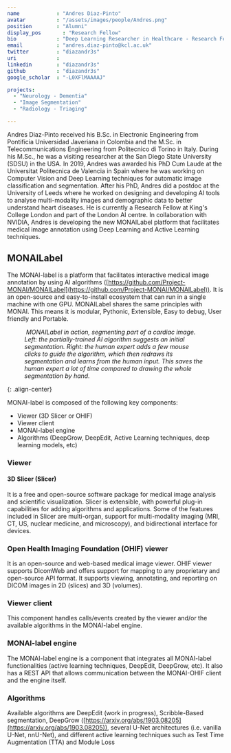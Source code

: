 ```yaml
---
name            : "Andres Diaz-Pinto"
avatar          : "/assets/images/people/Andres.png"
position        : "Alumni"
display_pos		  : "Research Fellow"
bio             : "Deep Learning Researcher in Healthcare - Research Fellow @ KCL"
email           : "andres.diaz-pinto@kcl.ac.uk"
twitter         : "diazandr3s"
uri             :
linkedin        : "diazandr3s"
github          : "diazandr3s"
google_scholar  : "-L0XFlMAAAAJ"

projects:
  - "Neurology - Dementia"
  - "Image Segmentation"
  - "Radiology - Triaging"

---
```


Andres Diaz-Pinto received his B.Sc. in Electronic Engineering from Pontificia Universidad Javeriana in Colombia and the M.Sc. in Telecommunications Engineering from Politecnico di Torino in Italy. During his M.Sc., he was a visiting researcher at the San Diego State University (SDSU) in the USA. In 2019, Andres was awarded his PhD Cum Laude at the Universitat Politecnica de Valencia in Spain where he was working on Computer Vision and Deep Learning techniques for automatic image classification and segmentation. After his PhD, Andres did a postdoc at the University of Leeds where he worked on designing and developing AI tools to analyse multi-modality images and demographic data to better understand heart diseases. He is currently a Research Fellow at King's College London and part of the London AI centre. In collaboration with NVIDIA, Andres is developing the new MONAILabel platform that facilitates medical image annotation using Deep Learning and Active Learning techniques.


## MONAILabel

The MONAI-label is a platform that facilitates interactive medical image annotation by using AI algorithms ([https://github.com/Project-MONAI/MONAILabel](https://github.com/Project-MONAI/MONAILabel)). It is an open-source and easy-to-install ecosystem that can run in a single machine with one GPU. MONAILabel shares the same principles with MONAI. This means it is modular, Pythonic, Extensible, Easy to debug, User friendly and Portable.



<figure class="image">
  <img src="{{ site.url }}{{ site.baseurl }}/assets/images/people/andrez_page/MONIALabel_before_after.png" alt="">
  <em>MONAILabel in action, segmenting part of a cardiac image. Left: the partially-trained AI algorithm suggests an initial segmentation. Right: the human expert adds a few mouse clicks to guide the algorithm, which then redraws its segmentation and learns from the human input. This saves the human expert a lot of time compared to drawing the whole segmentation by hand.</em>
</figure>{: .align-center}


MONAI-label is composed of the following key components:

- Viewer (3D Slicer or OHIF)
- Viewer client
- MONAI-label engine
- Algorithms (DeepGrow, DeepEdit, Active Learning techniques, deep learning models, etc)

### Viewer

#### 3D Slicer (Slicer)

It is a free and open-source software package for medical image analysis and scientific visualization. Slicer is extensible, with powerful plug-in capabilities for adding algorithms and applications. Some of the features included in Slicer are multi-organ, support for multi-modality imaging (MRI, CT, US, nuclear medicine, and microscopy), and bidirectional interface for devices.

### Open Health Imaging Foundation (OHIF) viewer

It is an open-source and web-based medical image viewer. OHIF viewer supports DicomWeb and offers support for mapping to any proprietary and open-source API format. It supports viewing, annotating, and reporting on DICOM images in 2D (slices) and 3D (volumes).

### Viewer client

This component handles calls/events created by the viewer and/or the available algorithms in the MONAI-label engine.

### MONAI-label engine

The MONAI-label engine is a component that integrates all MONAI-label functionalities (active learning techniques, DeepEdit, DeepGrow, etc). It also has a REST API that allows communication between the MONAI-OHIF client and the engine itself.

### Algorithms

Available algorithms are DeepEdit (work in progress), Scribble-Based segmentation, DeepGrow ([https://arxiv.org/abs/1903.08205](https://arxiv.org/abs/1903.08205)), several U-Net architectures (i.e. vanilla U-Net, nnU-Net), and different active learning techniques such as Test Time Augmentation (TTA) and Module Loss
